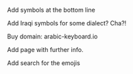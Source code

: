 Add symbols at the bottom line 

Add Iraqi symbols for some dialect? Cha?! 


Buy domain: arabic-keyboard.io


Add page with further info. 

Add search for the emojis 


